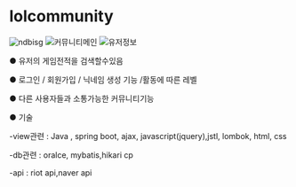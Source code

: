 
# lolcommunity
![ndbisg](https://user-images.githubusercontent.com/66933008/111584726-9620aa00-8801-11eb-93d6-22e05a358199.png)
![커뮤니티메인](https://user-images.githubusercontent.com/66933008/111584742-9a4cc780-8801-11eb-9f62-b6db76388c32.png)
![유저정보](https://user-images.githubusercontent.com/66933008/111584749-9caf2180-8801-11eb-8bb6-5e5894c7c630.png)

● 유저의 게임전적을 검색할수있음 

● 로그인 / 회원가입 / 닉네임 생성 기능 /활동에 따른 레벨 

● 다른 사용자들과 소통가능한 커뮤니티기능

● 기술

-view관련 : Java , spring boot, ajax, javascript(jquery),jstl, lombok, html, css

-db관련 : oralce, mybatis,hikari cp

-api : riot api,naver api
